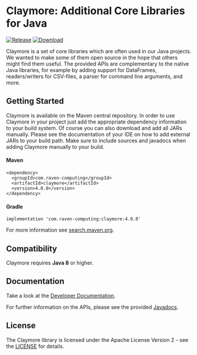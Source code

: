 # Claymore: Additional Core Libraries for Java

[![Release](https://img.shields.io/badge/release-4.0.0-blue.svg)](https://raven-computing.com/products/claymore) [![Download](https://img.shields.io/badge/download-jar-blue.svg)](https://repo1.maven.org/maven2/com/raven-computing/claymore/4.0.0/)

Claymore is a set of core libraries which are often used in our Java projects. We wanted to make some of them open source in the hope that others might find them useful. The provided APIs are complementary to the native Java libraries, for example by adding support for DataFrames, readers/writers for CSV-files, a parser for command line arguments, and more.

## Getting Started

Claymore is available on the Maven central repository. In order to use Claymore in your project just add the appropriate dependency information to your build system. Of course you can also download and add all JARs manually. Please see the documentation of your IDE on how to add external JARs to your build path. Make sure to include sources and javadocs when adding Claymore manually to your build.

#### Maven
```
<dependency>
  <groupId>com.raven-computing</groupId>
  <artifactId>claymore</artifactId>
  <version>4.0.0</version>
</dependency>
```

#### Gradle
```
implementation 'com.raven-computing:claymore:4.0.0'
```

For more information see [search.maven.org](https://search.maven.org/artifact/com.raven-computing/claymore/4.0.0/jar).

## Compatibility

Claymore requires **Java 8** or higher.

## Documentation

Take a look at the [Developer Documentation](https://github.com/raven-computing/claymore/wiki/Home).

For further information on the APIs, please see the provided [Javadocs](https://www.javadoc.io/doc/com.raven-computing/claymore/latest/index.html).

## License

The Claymore library is licensed under the Apache License Version 2 - see the [LICENSE](LICENSE) for details.

